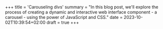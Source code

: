 +++
title = 'Carouseling divs'
summary = "In this blog post, we'll explore the process of creating a dynamic and interactive web interface component - a carousel - using the power of JavaScript and CSS."
date = 2023-10-02T10:39:54+02:00
draft = true
+++
